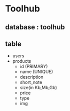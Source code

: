 # Toolhub

## database : toolhub

## table 
  - users
  - products
    - id (PRIMARY)
    - name (UNIQUE)
    - description
    - short_note
    - size(in Kb,Mb,Gb)
    - price
    - type
    - img